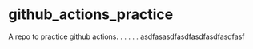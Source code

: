 # github_actions_practice
A repo to practice github actions.
.
.
.
.
.
asdfasasdfasdfasdfasdfasdfasf
